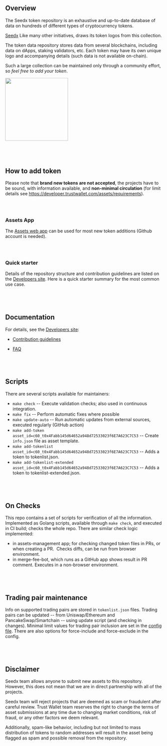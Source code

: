 <h2 dir="auto">Overview</h2>
<p dir="auto">The Seedx token repository is an exhaustive and up-to-date database of data on hundreds of different types of cryptocurrency tokens.</p>
<p dir="auto"><a href="https://seedx.app" rel="nofollow">Seedx</a> Like many other initiatives, draws its token logos from this collection.</p>
<p dir="auto">The token data repository stores data from several blockchains, including data on dApps, staking validators, etc. Each token may have its own unique logo and accompanying details (such data is not available on-chain).</p>
<p dir="auto">Such a large collection can be maintained only through a community effort, so <em>feel free to add your token</em>.</p>
<p dir="auto"><a href="https://camo.githubusercontent.com/9867493e3fbfe94363795eb74da50bcfe64e96220b0c862956d8b2aa7c5715b7/68747470733a2f2f747275737477616c6c65742e636f6d2f6173736574732f696d616765732f6d656469612f6173736574732f686f72697a6f6e74616c5f626c75652e706e67" rel="noopener noreferrer nofollow" target="_blank"><img src="https://camo.githubusercontent.com/9867493e3fbfe94363795eb74da50bcfe64e96220b0c862956d8b2aa7c5715b7/68747470733a2f2f747275737477616c6c65742e636f6d2f6173736574732f696d616765732f6d656469612f6173736574732f686f72697a6f6e74616c5f626c75652e706e67" height="200"></a></p>
<h2 dir="auto"><br></h2>
<h2 dir="auto">How to add token</h2>
<p dir="auto">Please note that <strong>brand new tokens are not accepted</strong>, the projects have to be sound, with information available, and <strong>non-minimal circulation</strong> (for limit details see <a href="https://developer.trustwallet.com/assets/requirements" rel="nofollow">https://developer.trustwallet.com/assets/requirements</a>).</p>
<h3 dir="auto"><br></h3>
<h3 dir="auto">Assets App</h3>
<p dir="auto">The <a href="https://assets.trustwallet.com" rel="nofollow">Assets web app</a> can be used for most new token additions (Github account is needed).</p>
<h3 dir="auto"><br></h3>
<h3 dir="auto">Quick starter</h3>
<p dir="auto">Details of the repository structure and contribution guidelines are listed on the <a href="https://developer.trustwallet.com/assets/new-asset" rel="nofollow">Developers site</a>. Here is a quick starter summary for the most common use case.</p>
<h2 dir="auto"><br></h2>
<h2 dir="auto">Documentation</h2>
<p dir="auto">For details, see the <a href="https://developer.trustwallet.com" rel="nofollow">Developers site</a>:</p>
<ul dir="auto">
    <li>
        <p dir="auto"><a href="https://developer.trustwallet.com/assets/repository_details" rel="nofollow">Contribution guidelines</a></p>
    </li>
    <li>
        <p dir="auto"><a href="https://developer.trustwallet.com/assets/faq" rel="nofollow">FAQ</a></p>
    </li>
</ul>
<h2 dir="auto"><br></h2>
<h2 dir="auto">Scripts</h2>
<p dir="auto">There are several scripts available for maintainers:</p>
<ul dir="auto">
    <li><code>make check</code> -- Execute validation checks; also used in continuous integration.</li>
    <li><code>make fix</code> -- Perform automatic fixes where possible</li>
    <li><code>make update-auto</code> -- Run automatic updates from external sources, executed regularly (GitHub action)</li>
    <li><code>make add-token asset_id=c60_t0x4Fabb145d64652a948d72533023f6E7A623C7C53</code> -- Create <code>info.json</code> file as asset template.</li>
    <li><code>make add-tokenlist asset_id=c60_t0x4Fabb145d64652a948d72533023f6E7A623C7C53</code> -- Adds a token to tokenlist.json.</li>
    <li><code>make add-tokenlist-extended asset_id=c60_t0x4Fabb145d64652a948d72533023f6E7A623C7C53</code> -- Adds a token to tokenlist-extended.json.</li>
</ul>
<h2 dir="auto"><br></h2>
<h2 dir="auto">On Checks</h2>
<p dir="auto">This repo contains a set of scripts for verification of all the information. Implemented as Golang scripts, available through <code>make check</code>, and executed in CI build; checks the whole repo. There are similar check logic implemented:</p>
<ul dir="auto">
    <li>in assets-management app; for checking changed token files in PRs, or when creating a PR. &nbsp;Checks diffs, can be run from browser environment.</li>
    <li>in merge-fee-bot, which runs as a GitHub app shows result in PR comment. Executes in a non-browser environment.</li>
</ul>
<h2 dir="auto"><br></h2>
<h2 dir="auto">Trading pair maintenance</h2>
<p dir="auto">Info on supported trading pairs are stored in <code>tokenlist.json</code> files. Trading pairs can be updated -- from Uniswap/Ethereum and PancakeSwap/Smartchain -- using update script (and checking in changes). Minimal limit values for trading pair inclusion are set in the <a href="https://github.com/trustwallet/assets/blob/master/.github/assets.config.yaml">config file</a>. There are also options for force-include and force-exclude in the config.</p>
<h2 dir="auto"><br></h2>
<h2 dir="auto">Disclaimer</h2>
<p dir="auto">Seedx team allows anyone to submit new assets to this repository. However, this does not mean that we are in direct partnership with all of the projects.</p>
<p dir="auto">Seedx team will reject projects that are deemed as scam or fraudulent after careful review. Trust Wallet team reserves the right to change the terms of asset submissions at any time due to changing market conditions, risk of fraud, or any other factors we deem relevant.</p>
<p dir="auto">Additionally, spam-like behavior, including but not limited to mass distribution of tokens to random addresses will result in the asset being flagged as spam and possible removal from the repository.</p>
